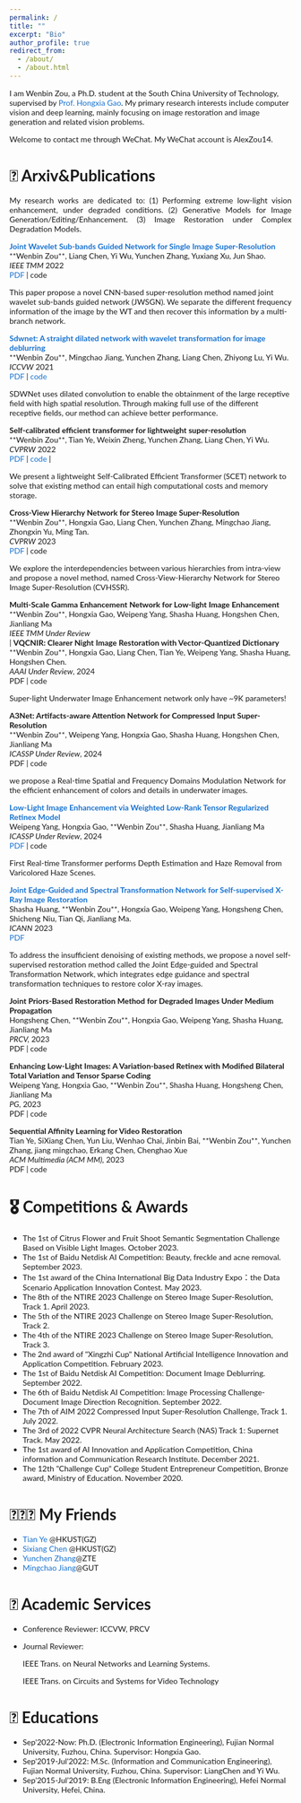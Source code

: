 ```yaml
---
permalink: /
title: ""
excerpt: "Bio"
author_profile: true
redirect_from: 
  - /about/
  - /about.html
---
```

<!-- bundle exec jekyll serve -->
I am Wenbin Zou, a Ph.D. student at the South China University of Technology, supervised by [Prof. Hongxia Gao](https://yanzhao.scut.edu.cn/open/ExpertInfo.aspx?zjbh=H81zJI-Popn6WACrL7cWMw==). My primary research interests include computer vision and deep learning, mainly focusing on image restoration and image generation and related vision problems. 

Welcome to contact me through WeChat. My WeChat account is AlexZou14. 

# 📝 Arxiv&Publications
<p style='text-align: justify;'> My research works are dedicated to: (1) Performing extreme low-light vision enhancement, under degraded conditions. (2) Generative Models for Image Generation/Editing/Enhancement. (3) Image Restoration under Complex Degradation Models.</p>

<style type="text/css">
    /* Color scheme stolen from Sergey Karayev */
    a {
    color: #1772d0;
    text-decoration:none !important;
    }
    a:focus, a:hover {
    color: #f09228;
    text-decoration:none !important;
    }
    table,td,th,tr{
    	border:none !important;
    }
    body,td,th,tr,p,a {
    font-family: 'Lato', Verdana, Helvetica, sans-serif;
    font-size: 14px
    }
    strong {
    font-family: 'Lato', Verdana, Helvetica, sans-serif;
    font-size: 14px;
    }
    heading {
    font-family: 'Lato', Verdana, Helvetica, sans-serif;
    font-size: 22px;
    }
    papertitle {
    font-family: 'Lato', Verdana, Helvetica, sans-serif;
    font-size: 14px;
    font-weight: 700
    }
    papertitle_just {
    font-family: 'Lato', Verdana, Helvetica, sans-serif;
    font-size: 14px;
    font-weight: 700;
    text-align: justify
    }
    name {
    font-family: 'Lato', Verdana, Helvetica, sans-serif;
    font-size: 32px;
    }
    .one
    {
    width: 160px;
    height: 160px;
    position: relative;
    }
    .two
    {
    width: 160px;
    height: 160px;
    position: absolute;
    transition: opacity .2s ease-in-out;
    -moz-transition: opacity .2s ease-in-out;
    -webkit-transition: opacity .2s ease-in-out;
    }
    .fade {
     transition: opacity .2s ease-in-out;
     -moz-transition: opacity .2s ease-in-out;
     -webkit-transition: opacity .2s ease-in-out;
    }
    span.highlight {
        background-color: #ffffd0;
    }
</style>
<!-- ################################  CONTENT START  ##################################################-->
<!-- <table width="100%" align="center" border="0" cellspacing="0" cellpadding="10"> -->

<tbody>





<!-- ###################################################################################################-->
<!-- Paper V ShadowDiffusion-->
<!-- <tr onmouseout="submit23_shadowdiffusion_stop()" onmouseover="submit23_shadowdiffusion_start()" > -->
<td width="20%">
<!-- <div class="one"> -->
<!-- <div class="two" id = 'submit23_shadowdiffusion_image'><img src='./files/submit23_after.png'></div>
<img src='./files/submit23_before.png'> -->
<!-- </div> -->
<script type="text/javascript">
// function submit23_shadowdiffusion_start() {
// document.getElementById('submit23_shadowdiffusion_image').style.opacity = "1";
// }
// function submit23_shadowdiffusion_stop() {
// document.getElementById('submit23_shadowdiffusion_image').style.opacity = "0";
// }
// submit23_shadowdiffusion_stop()
</script>
</td>
<td valign="top" width="80%">
  <a href="https://arxiv.org/pdf/2310.16002">
    <papertitle_just>Joint Wavelet Sub-bands Guided Network for Single Image Super-Resolution</papertitle_just>     
  </a>
  <br>
**Wenbin Zou**, Liang Chen, Yi Wu, Yunchen Zhang, Yuxiang Xu, Jun Shao.
<br>
<em>IEEE TMM</em> 2022 <br>
<a href="https://arxiv.org/pdf/2310.16002">PDF</a>
|
<a href="">code</a>
<p>This paper propose a novel CNN-based super-resolution method named joint wavelet sub-bands guided network (JWSGN). We separate the different frequency information of the image by the WT and then recover this information by a multi-branch network.</p>
</td>

<!-- Paper V ShadowDiffusion -->
<!-- ###################################################################################################-->
  




<!-- ###################################################################################################-->
<!-- Paper V ShadowDiffusion-->
<!-- <tr onmouseout="submit23_shadowdiffusion_stop()" onmouseover="submit23_shadowdiffusion_start()" > -->
<td width="20%">
<!-- <div class="one"> -->
<!-- <div class="two" id = 'submit23_shadowdiffusion_image'><img src='./files/submit23_after.png'></div>
<img src='./files/submit23_before.png'> -->
<!-- </div> -->
<script type="text/javascript">
// function submit23_shadowdiffusion_start() {
// document.getElementById('submit23_shadowdiffusion_image').style.opacity = "1";
// }
// function submit23_shadowdiffusion_stop() {
// document.getElementById('submit23_shadowdiffusion_image').style.opacity = "0";
// }
// submit23_shadowdiffusion_stop()
</script>
</td>
<td valign="top" width="80%">
  <a href="https://rese1f.github.io/MovieChat/">
    <papertitle_just>Sdwnet: A straight dilated network with wavelet transformation for image deblurring</papertitle_just>     
  </a>
  <br>
**Wenbin Zou**, Mingchao Jiang, Yunchen Zhang, Liang Chen, Zhiyong Lu, Yi Wu.
  <br>
<em>ICCVW</em> 2021 <br>
<a href="https://arxiv.org/pdf/2307.16449">PDF</a>
|
<a href="https://github.com/rese1f/MovieChat">code</a>
<p>SDWNet uses dilated convolution to enable the obtainment of the large receptive field with high spatial resolution. Through making full use of the different receptive fields, our method can achieve better performance.</p>
</td>

<!-- Paper V ShadowDiffusion -->
<!-- ###################################################################################################-->
  


<!-- ###################################################################################################-->
<!-- Paper V ShadowDiffusion-->
<!-- <tr onmouseout="submit23_shadowdiffusion_stop()" onmouseover="submit23_shadowdiffusion_start()" > -->
<td width="20%">
<!-- <div class="one"> -->
<!-- <div class="two" id = 'submit23_shadowdiffusion_image'><img src='./files/submit23_after.png'></div>
<img src='./files/submit23_before.png'> -->
<!-- </div> -->
<script type="text/javascript">
// function submit23_shadowdiffusion_start() {
// document.getElementById('submit23_shadowdiffusion_image').style.opacity = "1";
// }
// function submit23_shadowdiffusion_stop() {
// document.getElementById('submit23_shadowdiffusion_image').style.opacity = "0";
// }
// submit23_shadowdiffusion_stop()
</script>
</td>
<td valign="top" width="80%">
  <a href="">
    <papertitle_just>Self-calibrated efficient transformer for lightweight super-resolution </papertitle_just>     
  </a>
  <br>
**Wenbin Zou**, Tian Ye, Weixin Zheng, Yunchen Zhang, Liang Chen, Yi Wu.
  <br>
<em>CVPRW</em> 2022 <br>
<a href="https://openaccess.thecvf.com/content/CVPR2022W/NTIRE/papers/Zou_Self-Calibrated_Efficient_Transformer_for_Lightweight_Super-Resolution_CVPRW_2022_paper.pdf">PDF</a>
|
<a href="https://github.com/Owen718/UDR-S2Former_deraining">code</a>
|
<p> We present a lightweight Self-Calibrated Efficient Transformer (SCET) network to solve that existing method can entail high computational costs and memory storage.</p>
</td>

<!-- Paper V ShadowDiffusion -->
<!-- ###################################################################################################-->
  





<!-- ###################################################################################################-->
<!-- Paper V ShadowDiffusion-->
<!-- <tr onmouseout="submit23_shadowdiffusion_stop()" onmouseover="submit23_shadowdiffusion_start()" > -->
<td width="20%">
<!-- <div class="one"> -->
<!-- <div class="two" id = 'submit23_shadowdiffusion_image'><img src='./files/submit23_after.png'></div>
<img src='./files/submit23_before.png'> -->
<!-- </div> -->
<script type="text/javascript">
// function submit23_shadowdiffusion_start() {
// document.getElementById('submit23_shadowdiffusion_image').style.opacity = "1";
// }
// function submit23_shadowdiffusion_stop() {
// document.getElementById('submit23_shadowdiffusion_image').style.opacity = "0";
// }
// submit23_shadowdiffusion_stop()
</script>
</td>
<td valign="top" width="80%">
  <a href="">
    <papertitle_just> Cross-View Hierarchy Network for Stereo Image Super-Resolution </papertitle_just>     
  </a>
  <br>
**Wenbin Zou**, Hongxia Gao, Liang Chen, Yunchen Zhang, Mingchao Jiang, Zhongxin Yu, Ming Tan.
  <br>
<em>CVPRW</em> 2023 <br>
<a href="https://openaccess.thecvf.com/content/ICCV2023/html/Ye_Adverse_Weather_Removal_with_Codebook_Priors_ICCV_2023_paper.html">PDF</a>
|
<a href="">code</a>
<p>We explore the interdependencies between various hierarchies from intra-view and propose a novel method, named Cross-View-Hierarchy Network for Stereo Image Super-Resolution (CVHSSR).</p>
</td>

<!-- Paper V ShadowDiffusion -->
<!-- ###################################################################################################-->
  






<!-- ###################################################################################################-->
<!-- Paper V ShadowDiffusion-->
<!-- <tr onmouseout="submit23_shadowdiffusion_stop()" onmouseover="submit23_shadowdiffusion_start()" > -->
<td width="20%">
<!-- <div class="one"> -->
<!-- <div class="two" id = 'submit23_shadowdiffusion_image'><img src='./files/submit23_after.png'></div>
<img src='./files/submit23_before.png'> -->
<!-- </div> -->
<script type="text/javascript">
// function submit23_shadowdiffusion_start() {
// document.getElementById('submit23_shadowdiffusion_image').style.opacity = "1";
// }
// function submit23_shadowdiffusion_stop() {
// document.getElementById('submit23_shadowdiffusion_image').style.opacity = "0";
// }
// submit23_shadowdiffusion_stop()
</script>
</td>
<td valign="top" width="80%">
  <a href="">
    <papertitle_just>Multi-Scale Gamma Enhancement Network for Low-light Image Enhancement</papertitle_just>     
  </a>
  <br>
**Wenbin Zou**, Hongxia Gao, Weipeng Yang, Shasha Huang, Hongshen Chen, Jianliang Ma
  <br>
<em>IEEE TMM Under Review</em> <br>
<!-- <a href="https://arxiv.org/pdf/2305.09533.pdf">PDF</a> -->
|
<!-- <a href="https://github.com/Owen718/NightHazeFormer">code</a>
<p>NightHazeFormer generates non-learnable prior queries that effectively guides the model to learn abundant prior features from input nighttime hazy images.</p> -->
</td>

<!-- Paper V ShadowDiffusion -->
<!-- ###################################################################################################-->
  


<!-- ###################################################################################################-->
<!-- Paper V ShadowDiffusion-->
<!-- <tr onmouseout="submit23_shadowdiffusion_stop()" onmouseover="submit23_shadowdiffusion_start()" > -->
<td width="20%">
<!-- <div class="one"> -->
<!-- <div class="two" id = 'submit23_shadowdiffusion_image'><img src='./files/submit23_after.png'></div>
<img src='./files/submit23_before.png'> -->
<!-- </div> -->
<script type="text/javascript">
// function submit23_shadowdiffusion_start() {
// document.getElementById('submit23_shadowdiffusion_image').style.opacity = "1";
// }
// function submit23_shadowdiffusion_stop() {
// document.getElementById('submit23_shadowdiffusion_image').style.opacity = "0";
// }
// submit23_shadowdiffusion_stop()
</script>
</td>
<td valign="top" width="80%">
  <a href="">
    <papertitle_just>VQCNIR: Clearer Night Image Restoration with Vector-Quantized Dictionary</papertitle_just>     
  </a>
  <br>
**Wenbin Zou**, Hongxia Gao, Liang Chen, Tian Ye, Weipeng Yang, Shasha Huang, Hongshen Chen.
  <br>
<em>AAAI Under Review</em>, 2024 <br>
<a href="">PDF</a>
|
<a href="">code</a>
<p>Super-light Underwater Image Enhancement network only have ~9K parameters!</p>
</td>

<!-- Paper V ShadowDiffusion -->
<!-- ###################################################################################################-->
  



<!-- ###################################################################################################-->
<!-- Paper V ShadowDiffusion-->
<!-- <tr onmouseout="submit23_shadowdiffusion_stop()" onmouseover="submit23_shadowdiffusion_start()" > -->
<td width="20%">
<!-- <div class="one"> -->
<!-- <div class="two" id = 'submit23_shadowdiffusion_image'><img src='./files/submit23_after.png'></div>
<img src='./files/submit23_before.png'> -->
<!-- </div> -->
<script type="text/javascript">
// function submit23_shadowdiffusion_start() {
// document.getElementById('submit23_shadowdiffusion_image').style.opacity = "1";
// }
// function submit23_shadowdiffusion_stop() {
// document.getElementById('submit23_shadowdiffusion_image').style.opacity = "0";
// }
// submit23_shadowdiffusion_stop()
</script>
</td>
<td valign="top" width="80%">
  <a href="">
    <papertitle_just>A3Net: Artifacts-aware Attention Network for Compressed Input Super-Resolution</papertitle_just>     
  </a>
  <br>
**Wenbin Zou**, Weipeng Yang, Hongxia Gao, Shasha Huang, Hongshen Chen, Jianliang Ma
  <br>
<em>ICASSP Under Review</em>, 2024 <br>
<a href="">PDF</a>
|
<a href="">code</a>
<p>we propose a Real-time Spatial and Frequency Domains Modulation Network for the efficient enhancement of colors and details in underwater images. </p>
</td>

<!-- Paper V ShadowDiffusion -->
<!-- ###################################################################################################-->
  





<!-- ###################################################################################################-->
<!-- Paper V ShadowDiffusion-->
<!-- <tr onmouseout="submit23_shadowdiffusion_stop()" onmouseover="submit23_shadowdiffusion_start()" > -->
<td width="20%">
<!-- <div class="one"> -->
<!-- <div class="two" id = 'submit23_shadowdiffusion_image'><img src='./files/submit23_after.png'></div>
<img src='./files/submit23_before.png'> -->
<!-- </div> -->
<script type="text/javascript">
// function submit23_shadowdiffusion_start() {
// document.getElementById('submit23_shadowdiffusion_image').style.opacity = "1";
// }
// function submit23_shadowdiffusion_stop() {
// document.getElementById('submit23_shadowdiffusion_image').style.opacity = "0";
// }
// submit23_shadowdiffusion_stop()
</script>
</td>
<td valign="top" width="80%">
  <a href="https://ieeexplore.ieee.org/abstract/document/10096828">
    <papertitle_just>Low-Light Image Enhancement via Weighted Low-Rank Tensor Regularized Retinex Model</papertitle_just>     
  </a>
  <br>
Weipeng Yang, Hongxia Gao, **Wenbin Zou**, Shasha Huang, Jianliang Ma
  <br>
<em>ICASSP Under Review</em>, 2024 <br>
<a href="https://ieeexplore.ieee.org/abstract/document/10096828">PDF</a>
|
<a href="">code</a>
<p>First Real-time Transformer performs Depth Estimation and Haze Removal from Varicolored Haze Scenes.</p>
</td>

<!-- Paper V ShadowDiffusion -->
<!-- ###################################################################################################-->
  
<!-- ###################################################################################################-->
<!-- Paper IV Reflectance, AAAI'23 -->
<!-- <tr onmouseout="aaai23_reflectance_stop()" onmouseover="aaai23_reflectance_start()" > -->
<td width="20%">
<!-- <div class="one"> -->
<!-- <div class="two" id = 'aaai23_reflectance_image'><img src='./files/aaai23_after.jpg'></div>
<img src='./files/aaai23_before.jpg'> -->
<!-- </div> -->
<script type="text/javascript">
// function aaai23_reflectance_start() {
// document.getElementById('aaai23_reflectance_image').style.opacity = "1";
// }
// function aaai23_reflectance_stop() {
// document.getElementById('aaai23_reflectance_image').style.opacity = "0";
// }
// aaai23_reflectance_stop()
</script>
</td>


<!-- ###################################################################################################-->
<!-- Paper V ShadowDiffusion-->
<!-- <tr onmouseout="submit23_shadowdiffusion_stop()" onmouseover="submit23_shadowdiffusion_start()" > -->
<td width="20%">
<!-- <div class="one"> -->
<!-- <div class="two" id = 'submit23_shadowdiffusion_image'><img src='./files/submit23_after.png'></div>
<img src='./files/submit23_before.png'> -->
<!-- </div> -->
<script type="text/javascript">
// function submit23_shadowdiffusion_start() {
// document.getElementById('submit23_shadowdiffusion_image').style.opacity = "1";
// }
// function submit23_shadowdiffusion_stop() {
// document.getElementById('submit23_shadowdiffusion_image').style.opacity = "0";
// }
// submit23_shadowdiffusion_stop()
</script>
</td>
<td valign="top" width="80%">
  <a href="https://arxiv.org/abs/2306.17201">
    <papertitle_just>Joint Edge-Guided and Spectral Transformation Network for Self-supervised X-Ray Image Restoration </papertitle_just>     
  </a>
  <br>
Shasha Huang, **Wenbin Zou**, Hongxia Gao, Weipeng Yang, Hongsheng Chen, Shicheng Niu, Tian Qi, Jianliang Ma. 
  <br>
<em>ICANN</em> 2023 <br>
<a href="https://arxiv.org/abs/2306.17201">PDF</a>

<p>To address the insufficient denoising of existing methods, we propose a novel self-supervised restoration method called the Joint Edge-guided and Spectral Transformation Network, which integrates edge guidance and spectral transformation techniques to restore color X-ray images.</p>
</td>

<!-- Paper V ShadowDiffusion -->
<!-- ###################################################################################################-->
  




<!-- ###################################################################################################-->
<!-- Paper V ShadowDiffusion-->
<!-- <tr onmouseout="submit23_shadowdiffusion_stop()" onmouseover="submit23_shadowdiffusion_start()" > -->
<td width="20%">
<!-- <div class="one"> -->
<!-- <div class="two" id = 'submit23_shadowdiffusion_image'><img src='./files/submit23_after.png'></div>
<img src='./files/submit23_before.png'> -->
</td>
<td valign="top" width="80%">
  <a href="">
    <papertitle_just>Joint Priors-Based Restoration Method for Degraded Images Under Medium Propagation</papertitle_just>     
  </a>
  <br>
Hongsheng Chen, **Wenbin Zou**, Hongxia Gao, Weipeng Yang, Shasha Huang, Jianliang Ma
  <br>
<em>PRCV,</em> 2023 <br>
<a href="">PDF</a>
|
<a href="">code</a>
<p></p>
</td>

<!-- Paper V ShadowDiffusion -->
<!-- ###################################################################################################-->


<!-- ###################################################################################################-->
<!-- Paper V ShadowDiffusion-->
<!-- <tr onmouseout="submit23_shadowdiffusion_stop()" onmouseover="submit23_shadowdiffusion_start()" > -->
<td width="20%">
<!-- <div class="one"> -->
<!-- <div class="two" id = 'submit23_shadowdiffusion_image'><img src='./files/submit23_after.png'></div>
<img src='./files/submit23_before.png'> -->
</td>
<td valign="top" width="80%">
  <a href="">
    <papertitle_just>Enhancing Low-Light Images: A Variation-based Retinex with Modified Bilateral Total Variation and Tensor Sparse Coding </papertitle_just>     
  </a>
  <br>
Weipeng Yang, Hongxia Gao, **Wenbin Zou**, Shasha Huang, Hongsheng Chen, Jianliang Ma
  <br>
<em>PG,</em> 2023 <br>
<a href="">PDF</a>
|
<a href="">code</a>
<p></p>
</td>

<!-- Paper V ShadowDiffusion -->
<!-- ###################################################################################################-->
  
<!-- ###################################################################################################-->
<!-- Paper V ShadowDiffusion-->
<!-- <tr onmouseout="submit23_shadowdiffusion_stop()" onmouseover="submit23_shadowdiffusion_start()" > -->
<td width="20%">
<!-- <div class="one"> -->
<!-- <div class="two" id = 'submit23_shadowdiffusion_image'><img src='./files/submit23_after.png'></div>
<img src='./files/submit23_before.png'> -->
<!-- </div> -->
<script type="text/javascript">
// function submit23_shadowdiffusion_start() {
// document.getElementById('submit23_shadowdiffusion_image').style.opacity = "1";
// }
// function submit23_shadowdiffusion_stop() {
// document.getElementById('submit23_shadowdiffusion_image').style.opacity = "0";
// }
// submit23_shadowdiffusion_stop()
</script>
</td>
<td valign="top" width="80%">
  <a href="">
    <papertitle_just>Sequential Affinity Learning for Video Restoration</papertitle_just>     
  </a>
  <br>
Tian Ye, SiXiang Chen, Yun Liu, Wenhao Chai, Jinbin Bai, **Wenbin Zou**, Yunchen Zhang, jiang mingchao, Erkang Chen, Chenghao Xue
  <br>
<em>ACM Multimedia (ACM MM),</em> 2023 <br>
<a href="">PDF</a>
|
<a href="">code</a>
<p></p>
</td>

<!-- Paper V ShadowDiffusion -->
<!-- ###################################################################################################-->



</tbody>


# 🎖 Competitions & Awards
- The 1st of Citrus Flower and Fruit Shoot Semantic Segmentation Challenge Based on Visible Light Images. October 2023.
- The 1st of Baidu Netdisk AI Competition: Beauty, freckle and acne removal. September 2023.
- The 1st award of the China International Big Data Industry Expo：the Data Scenario Application Innovation Contest. May 2023.
- The 8th of the NTIRE 2023 Challenge on Stereo Image Super-Resolution, Track 1. April 2023.
- The 5th of the NTIRE 2023 Challenge on Stereo Image Super-Resolution, Track 2.
- The 4th of the NTIRE 2023 Challenge on Stereo Image Super-Resolution, Track 3.
- The 2nd award of "Xingzhi Cup" National Artificial Intelligence Innovation and Application Competition. February 2023.
- The 1st of Baidu Netdisk AI Competition: Document Image Deblurring. September 2022.
- The 6th of Baidu Netdisk AI Competition: Image Processing Challenge-Document Image Direction Recognition. September 2022.
- The 7th of AIM 2022 Compressed Input Super-Resolution Challenge, Track 1. July 2022.
- The 3rd of 2022 CVPR Neural Architecture Search (NAS) Track 1: Supernet Track. May 2022.
- The 1st award of AI Innovation and Application Competition, China information and Communication Research Institute. December 2021.
- The 12th "Challenge Cup" College Student Entrepreneur Competition, Bronze award, Ministry of Education. November 2020.
  
# 🧑‍🤝‍🧑 My Friends
- [Tian Ye](https://owen718.github.io/) @HKUST(GZ)
- [Sixiang Chen](https://sixiangchen.com) @HKUST(GZ)
- [Yunchen Zhang](https://scholar.google.com/citations?user=GogMKLIAAAAJ&hl=en)@ZTE 
- [Mingchao Jiang](https://scholar.google.com/citations?user=-Br9r7-SC6cC&hl=en)@GUT

# 💬 Academic Services
- Conference Reviewer: ICCVW, PRCV
- Journal Reviewer: 
  
  IEEE Trans. on Neural Networks and Learning Systems.

  IEEE Trans. on Circuits and Systems for Video Technology 


# 📖 Educations
- Sep'2022-Now: Ph.D. (Electronic Information Engineering), Fujian Normal University, Fuzhou, China. Supervisor: Hongxia Gao.
- Sep'2019-Jul'2022: M.Sc. (Information and Communication Engineering), Fujian Normal University, Fuzhou, China. Supervisor: LiangChen and Yi Wu.
- Sep’2015-Jul’2019: B.Eng (Electronic Information Engineering), Hefei Normal University, Hefei, China.

<script type="text/javascript" id="clustrmaps" src="//clustrmaps.com/map_v2.js?d=nO2OglnuM0fvvpRYJbg2jk7y5alRISB3tXeKoWNcxCc&cl=ffffff&w=a"></script>